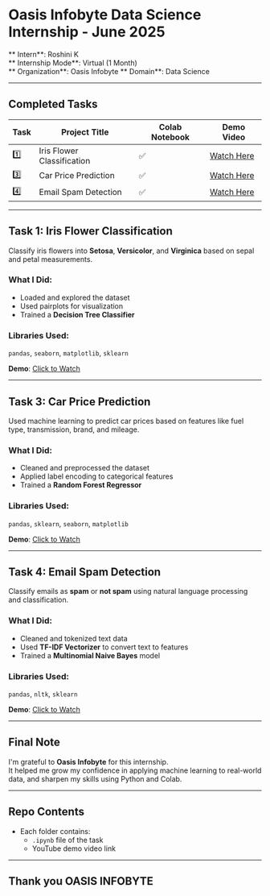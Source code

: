 # Oasis Infobyte Data Science Internship - June 2025

** Intern**: Roshini K  
** Internship Mode**: Virtual (1 Month)  
** Organization**: Oasis Infobyte 
** Domain**: Data Science  

---

##  Completed Tasks

| Task | Project Title                 | Colab Notebook | Demo Video |
|------|-------------------------------|----------------|------------|
| 1️⃣  | Iris Flower Classification    | ✅             | [Watch Here](https://youtu.be/TpT87xsdqU0) |
| 3️⃣  | Car Price Prediction          | ✅             | [Watch Here](https://youtu.be/kwjrlFj3rEs) |
| 4️⃣  | Email Spam Detection          | ✅             | [Watch Here](https://youtu.be/-r5wjnvfvXQ) |

---

##  Task 1: Iris Flower Classification

Classify iris flowers into **Setosa**, **Versicolor**, and **Virginica** based on sepal and petal measurements.

###  What I Did:
- Loaded and explored the dataset  
- Used pairplots for visualization  
- Trained a **Decision Tree Classifier**  

###  Libraries Used:
`pandas`, `seaborn`, `matplotlib`, `sklearn`

 **Demo**: [Click to Watch](https://youtu.be/TpT87xsdqU0)

---

##  Task 3: Car Price Prediction

Used machine learning to predict car prices based on features like fuel type, transmission, brand, and mileage.

###  What I Did:
- Cleaned and preprocessed the dataset  
- Applied label encoding to categorical features  
- Trained a **Random Forest Regressor**  

###  Libraries Used:
`pandas`, `sklearn`, `seaborn`, `matplotlib`

 **Demo**: [Click to Watch](https://youtu.be/kwjrlFj3rEs)

---

##  Task 4: Email Spam Detection

Classify emails as **spam** or **not spam** using natural language processing and classification.

###  What I Did:
- Cleaned and tokenized text data  
- Used **TF-IDF Vectorizer** to convert text to features  
- Trained a **Multinomial Naive Bayes** model  

###  Libraries Used:
`pandas`, `nltk`, `sklearn`

 **Demo**: [Click to Watch](https://youtu.be/-r5wjnvfvXQ)

---

##  Final Note

I'm grateful to **Oasis Infobyte** for this internship.  
It helped me grow my confidence in applying machine learning to real-world data, and sharpen my skills using Python and Colab.

---

##  Repo Contents

- Each folder contains:
  - `.ipynb` file of the task  
  - YouTube demo video link  
  

---

## Thank you OASIS INFOBYTE

